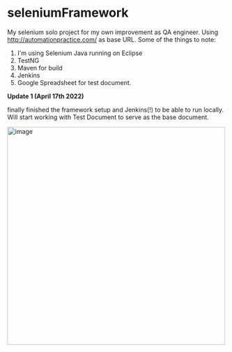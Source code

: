 # seleniumFramework

My selenium solo project for my own improvement as QA engineer. Using http://automationpractice.com/ as base URL. Some of the things to note:
1. I'm using Selenium Java running on Eclipse
2. TestNG
3. Maven for build
4. Jenkins
5. Google Spreadsheet for test document.

**Update 1 (April 17th 2022)**

finally finished the framework setup and Jenkins(!) to be able to run locally. Will start working with Test Document to serve as the base document.

<img width="500" alt="image" src="https://user-images.githubusercontent.com/57410839/163687284-b6b3ddb6-7f8e-4acf-a54f-711a5054af35.png">
